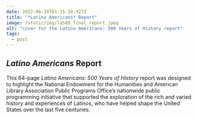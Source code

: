 ```yaml
---
date: 2022-06-16T01:15:58.927Z
title: "*Latino Americans* Report"
image: /static/img/la500_final_report.jpeg
alt: "cover for the Latino Americans: 500 Years of History report"
tags:
  - post
---
```

## *Latino Americans* Report

This 64-page *Latino Americans: 500 Years of History* report was designed to highlight the National Endowment for the Humanities and American Library Association Public Programs Office’s nationwide public programming initiative that supported the exploration of the rich and varied history and experiences of Latinos, who have helped shape the United States over the last five centuries.
